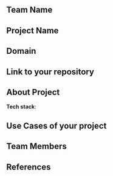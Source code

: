 ## Team Name 
## Project Name


## Domain



## Link to your repository


## About Project








**Tech stack**:

 

## Use Cases of your project


## Team Members


## References

